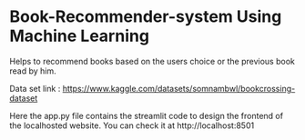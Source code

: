 # Book-Recommender-system Using Machine Learning
Helps to recommend books based on the users choice or the previous book read by him.

Data set link : https://www.kaggle.com/datasets/somnambwl/bookcrossing-dataset

Here the app.py file contains the streamlit code to design the frontend of the localhosted website.
You can check it at http://localhost:8501

